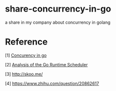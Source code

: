 # share-concurrency-in-go
a share in my company about concurrency in golang
# Reference
[1] [Concurency in go](https://github.com/jinyaozhuzhu/share-concurrency-in-go/blob/master/doc/Concurrency_in_Go.pdf)

[2] [Analysis of the Go Runtime Scheduler](https://github.com/jinyaozhuzhu/share-concurrency-in-go/blob/master/doc/Analysis_of_the_Go_Runtime_Scheduler.pdf)

[3] http://skoo.me/

[4] https://www.zhihu.com/question/20862617
